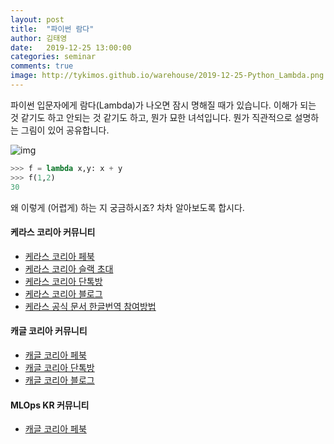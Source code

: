 ```yaml
---
layout: post
title:  "파이썬 람다"
author: 김태영
date:   2019-12-25 13:00:00
categories: seminar
comments: true
image: http://tykimos.github.io/warehouse/2019-12-25-Python_Lambda.png
---
```


파이썬 입문자에게 람다(Lambda)가 나오면 잠시 명해질 때가 있습니다. 이해가 되는 것 같기도 하고 안되는 것 같기도 하고, 뭔가 묘한 녀석입니다. 뭔가 직관적으로 설명하는 그림이 있어 공유합니다.

![img](http://tykimos.github.io/warehouse/2019-12-25-Python_Lambda.png)

```python
>>> f = lambda x,y: x + y
>>> f(1,2)
30
```

왜 이렇게 (어렵게) 하는 지 궁금하시죠? 차차 알아보도록 합시다.

#### 케라스 코리아 커뮤니티

* [케라스 코리아 페북](https://www.facebook.com/groups/KerasKorea/)
* [케라스 코리아 슬랙 초대](https://join.slack.com/t/keraskorea/shared_invite/enQtNTUzMTUxMzIyMzg4LWQ3YmQ1YTdmNTYxOTAwZTExNmFmOGM3M2QyMjIyNzYwYTY2YTY2ZjBlNDNlZDdmMTU0NGVjYzFkMWYxNzE0ZDA)
* [케라스 코리아 단톡방](https://open.kakao.com/o/g93MSBV)
* [케라스 코리아 블로그](http://keraskorea.github.io)
* [케라스 공식 문서 한글번역 참여방법](https://tykimos.github.io/2019/02/06/Contribution_of_Keras_Document_to_Korean_Translation/)

#### 캐글 코리아 커뮤니티

* [캐글 코리아 페북](https://www.facebook.com/groups/KaggleKoreaOpenGroup/)
* [캐글 코리아 단톡방](https://open.kakao.com/o/gP24T89)
* [캐글 코리아 블로그](https://kaggle-kr.tistory.com/)

#### MLOps KR 커뮤니티

* [캐글 코리아 페북](https://www.facebook.com/groups/MLOpsKR/)
